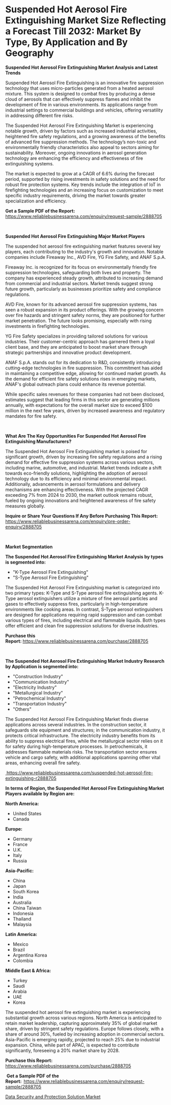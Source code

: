 <p><h1>Suspended Hot Aerosol Fire Extinguishing Market Size Reflecting a Forecast Till 2032: Market By Type, By Application and By Geography</h1></p><p><strong>Suspended Hot Aerosol Fire Extinguishing Market Analysis and Latest Trends</strong></p>
<p><p>Suspended Hot Aerosol Fire Extinguishing is an innovative fire suppression technology that uses micro-particles generated from a heated aerosol mixture. This system is designed to combat fires by producing a dense cloud of aerosols that can effectively suppress flames and inhibit the development of fire in various environments. Its applications range from industrial settings to commercial buildings and vehicles, offering versatility in addressing different fire risks.</p><p>The Suspended Hot Aerosol Fire Extinguishing Market is experiencing notable growth, driven by factors such as increased industrial activities, heightened fire safety regulations, and a growing awareness of the benefits of advanced fire suppression methods. The technology’s non-toxic and environmentally friendly characteristics also appeal to sectors aiming for sustainability. Moreover, ongoing innovations in aerosol generation technology are enhancing the efficiency and effectiveness of fire extinguishing systems.</p><p>The market is expected to grow at a CAGR of 6.6% during the forecast period, supported by rising investments in safety solutions and the need for robust fire protection systems. Key trends include the integration of IoT in firefighting technologies and an increasing focus on customization to meet specific industry requirements, driving the market towards greater specialization and efficiency.</p></p>
<p><strong>Get a Sample PDF of the Report:&nbsp;</strong> <a href="https://www.reliablebusinessarena.com/enquiry/request-sample/2888705?utm_campaign=2746&utm_medium=2&utm_source=Github&utm_content=ia&utm_term=14032025&utm_id=suspended-hot-aerosol-fire-extinguishing">https://www.reliablebusinessarena.com/enquiry/request-sample/2888705</a></p>
<p>&nbsp;</p>
<p><strong>Suspended Hot Aerosol Fire Extinguishing Major Market Players</strong></p>
<p><p>The suspended hot aerosol fire extinguishing market features several key players, each contributing to the industry's growth and innovation. Notable companies include Fireaway Inc., AVD Fire, YG Fire Safety, and ANAF S.p.A. </p><p>Fireaway Inc. is recognized for its focus on environmentally friendly fire suppression technologies, safeguarding both lives and property. The company has experienced steady growth, attributed to increasing demand from commercial and industrial sectors. Market trends suggest strong future growth, particularly as businesses prioritize safety and compliance regulations.</p><p>AVD Fire, known for its advanced aerosol fire suppression systems, has seen a robust expansion in its product offerings. With the growing concern over fire hazards and stringent safety norms, they are positioned for further market penetration. The future looks promising, especially with rising investments in firefighting technologies.</p><p>YG Fire Safety specializes in providing tailored solutions for various industries. Their customer-centric approach has garnered them a loyal client base, and they are anticipated to boost market share through strategic partnerships and innovative product development.</p><p>ANAF S.p.A. stands out for its dedication to R&D, consistently introducing cutting-edge technologies in fire suppression. This commitment has aided in maintaining a competitive edge, allowing for continued market growth. As the demand for efficient fire safety solutions rises in emerging markets, ANAF's global outreach plans could enhance its revenue potential.</p><p>While specific sales revenues for these companies had not been disclosed, estimates suggest that leading firms in this sector are generating millions annually, with expectations for the overall market size to exceed $100 million in the next few years, driven by increased awareness and regulatory mandates for fire safety.</p></p>
<p>&nbsp;</p>
<p><strong>What Are The Key Opportunities For Suspended Hot Aerosol Fire Extinguishing Manufacturers?</strong></p>
<p><p>The Suspended Hot Aerosol Fire Extinguishing market is poised for significant growth, driven by increasing fire safety regulations and a rising demand for effective fire suppression systems across various sectors, including marine, automotive, and industrial. Market trends indicate a shift towards eco-friendly solutions, highlighting the adoption of aerosol technology due to its efficiency and minimal environmental impact. Additionally, advancements in aerosol formulations and delivery mechanisms are enhancing effectiveness. With the projected CAGR exceeding 7% from 2024 to 2030, the market outlook remains robust, fueled by ongoing innovations and heightened awareness of fire safety measures globally.</p></p>
<p><strong>Inquire or Share Your Questions If Any Before Purchasing This Report:</strong> <a href="https://www.reliablebusinessarena.com/enquiry/pre-order-enquiry/2888705?utm_campaign=2746&utm_medium=2&utm_source=Github&utm_content=ia&utm_term=14032025&utm_id=suspended-hot-aerosol-fire-extinguishing">https://www.reliablebusinessarena.com/enquiry/pre-order-enquiry/2888705</a></p>
<p>&nbsp;</p>
<p><strong>Market Segmentation</strong></p>
<p><strong>The Suspended Hot Aerosol Fire Extinguishing Market Analysis by types is segmented into:</strong></p>
<p><ul><li>"K-Type Aerosol Fire Extinguishing"</li><li>"S-Type Aerosol Fire Extinguishing"</li></ul></p>
<p><p>The Suspended Hot Aerosol Fire Extinguishing market is categorized into two primary types: K-Type and S-Type aerosol fire extinguishing agents. K-Type aerosol extinguishers utilize a mixture of fine aerosol particles and gases to effectively suppress fires, particularly in high-temperature environments like cooking areas. In contrast, S-Type aerosol extinguishers are designed for applications requiring rapid suppression and can combat various types of fires, including electrical and flammable liquids. Both types offer efficient and clean fire suppression solutions for diverse industries.</p></p>
<p><strong>Purchase this Report:&nbsp;</strong><a href="https://www.reliablebusinessarena.com/purchase/2888705?utm_campaign=2746&utm_medium=2&utm_source=Github&utm_content=ia&utm_term=14032025&utm_id=suspended-hot-aerosol-fire-extinguishing">https://www.reliablebusinessarena.com/purchase/2888705</a></p>
<p>&nbsp;</p>
<p><strong>The Suspended Hot Aerosol Fire Extinguishing Market Industry Research by Application is segmented into:</strong></p>
<p><ul><li>"Construction Industry"</li><li>"Communication Industry"</li><li>"Electricity Industry"</li><li>"Metallurgical Industry"</li><li>"Petrochemical Industry"</li><li>"Transportation Industry"</li><li>"Others"</li></ul></p>
<p><p>The Suspended Hot Aerosol Fire Extinguishing Market finds diverse applications across several industries. In the construction sector, it safeguards site equipment and structures; in the communication industry, it protects critical infrastructure. The electricity industry benefits from its ability to suppress electrical fires, while the metallurgical sector relies on it for safety during high-temperature processes. In petrochemicals, it addresses flammable materials risks. The transportation sector ensures vehicle and cargo safety, with additional applications spanning other vital areas, enhancing overall fire safety.</p></p>
<p><a href="https://www.reliablebusinessarena.com/suspended-hot-aerosol-fire-extinguishing-r2888705?utm_campaign=2746&utm_medium=2&utm_source=Github&utm_content=ia&utm_term=14032025&utm_id=suspended-hot-aerosol-fire-extinguishing">&nbsp;https://www.reliablebusinessarena.com/suspended-hot-aerosol-fire-extinguishing-r2888705</a></p>
<p><strong>In terms of Region, the Suspended Hot Aerosol Fire Extinguishing Market Players available by Region are:</strong></p>
<p>
    <p> <strong> North America: </strong>
        <ul>
            <li>United States</li>
            <li>Canada</li>
        </ul>
        </p> 
    <p> <strong> Europe: </strong>
        <ul>
            <li>Germany</li>
            <li>France</li>
            <li>U.K.</li>
            <li>Italy</li>
            <li>Russia</li>
        </ul>
        </p> 
    <p> <strong> Asia-Pacific: </strong>
        <ul>
            <li>China</li>
            <li>Japan</li>
            <li>South Korea</li>
            <li>India</li>
            <li>Australia</li>
            <li>China Taiwan</li>
            <li>Indonesia</li>
            <li>Thailand</li>
            <li>Malaysia</li>
        </ul>
        </p> 
    <p> <strong> Latin America: </strong>
        <ul>
            <li>Mexico</li>
            <li>Brazil</li>
            <li>Argentina Korea</li>
            <li>Colombia</li>
        </ul>
        </p> 
    <p> <strong> Middle East & Africa: </strong>
        <ul>
            <li>Turkey</li>
            <li>Saudi</li>
            <li>Arabia</li>
            <li>UAE</li>
            <li>Korea</li>
        </ul>
    </p>
    </p>
<p><p>The suspended hot aerosol fire extinguishing market is experiencing substantial growth across various regions. North America is anticipated to retain market leadership, capturing approximately 35% of global market share, driven by stringent safety regulations. Europe follows closely, with a share of around 30%, fueled by increasing adoption in commercial sectors. Asia-Pacific is emerging rapidly, projected to reach 25% due to industrial expansion. China, while part of APAC, is expected to contribute significantly, foreseeing a 20% market share by 2028.</p></p>
<p><strong>Purchase this Report: </strong><a href="https://www.reliablebusinessarena.com/purchase/2888705?utm_campaign=2746&utm_medium=2&utm_source=Github&utm_content=ia&utm_term=14032025&utm_id=suspended-hot-aerosol-fire-extinguishing">https://www.reliablebusinessarena.com/purchase/2888705</a></p>
<p>&nbsp;<strong>Get a Sample PDF of the Report:&nbsp;&nbsp;</strong><a href="https://www.reliablebusinessarena.com/enquiry/request-sample/2888705?utm_campaign=2746&utm_medium=2&utm_source=Github&utm_content=ia&utm_term=14032025&utm_id=suspended-hot-aerosol-fire-extinguishing">https://www.reliablebusinessarena.com/enquiry/request-sample/2888705</a></p>
<p><strong></strong></p>
<p><p><a href="https://github.com/danikabiele541/Market-Research-Report-List-1/blob/main/data-security-and-protection-solution-market.md?utm_campaign=2746&utm_medium=2&utm_source=Github&utm_content=ia&utm_term=14032025&utm_id=suspended-hot-aerosol-fire-extinguishing">Data Security and Protection Solution Market</a></p></p>